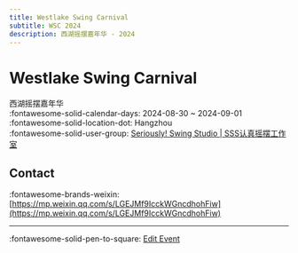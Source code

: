 ```yaml
---
title: Westlake Swing Carnival
subtitle: WSC 2024
description: 西湖摇摆嘉年华 - 2024
---
```


# Westlake Swing Carnival 

西湖摇摆嘉年华  
:fontawesome-solid-calendar-days: 2024-08-30 ~ 2024-09-01  
:fontawesome-solid-location-dot: Hangzhou  
:fontawesome-solid-user-group: [Seriously! Swing Studio | SSS认真摇摆工作室](https://swing.kids/zh_CN/seriously-swing-studio)  


## Contact

:fontawesome-brands-weixin: [https://mp.weixin.qq.com/s/LGEJMf9IcckWGncdhohFiw](https://mp.weixin.qq.com/s/LGEJMf9IcckWGncdhohFiw)  

---

:fontawesome-solid-pen-to-square: [Edit Event](https://github.com/swingdance/events/issues/new?assignees=&labels=update+event&projects=&template=03-update_entity.yml&title=Update%20Event%3A%202024%2Fzh_CN%20%E2%80%A2%20Westlake%20Swing%20Carnival&region=zh_CN&year=2024&id=westlake-swing-carnival-2024&name=Westlake%20Swing%20Carnival&org_id=seriously-swing-studio)
